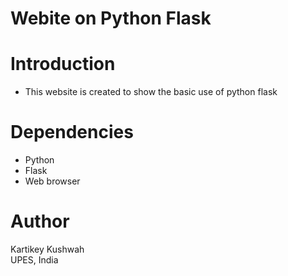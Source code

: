 # Webite on Python Flask

# Introduction
- This website is created to show the basic use of python flask

# Dependencies
- Python
- Flask
- Web browser

# Author
Kartikey Kushwah   
UPES, India
